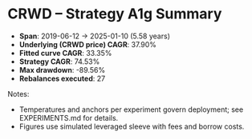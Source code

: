 # CRWD – Strategy A1g Summary

- **Span**: 2019-06-12 → 2025-01-10 (5.58 years)
- **Underlying (CRWD price) CAGR**: 37.90%
- **Fitted curve CAGR**: 33.35%
- **Strategy CAGR**: 74.53%
- **Max drawdown**: -89.56%
- **Rebalances executed**: 27

Notes:

- Temperatures and anchors per experiment govern deployment; see EXPERIMENTS.md for details.
- Figures use simulated leveraged sleeve with fees and borrow costs.
